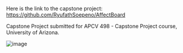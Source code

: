 Here is the link to the capstone project: https://github.com/RyufathSoepeno/AffectBoard

Capstone Project submitted for APCV 498 - Capstone Project course, University of Arizona. 

![image](https://github.com/user-attachments/assets/0e890784-48a9-43fc-8878-f52ba3cfd55b)
